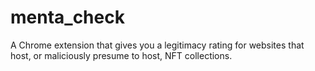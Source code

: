 # menta_check
A Chrome extension that gives you a legitimacy rating for websites that host, or maliciously presume to host, NFT collections.
